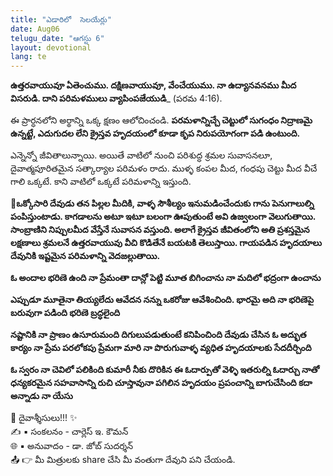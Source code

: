```yaml
---
title: "ఎడారిలో  సెలయేర్లు"
date: Aug06
telugu_date: "ఆగస్టు 6"
layout: devotional
lang: te
---
```

**ఉత్తరవాయువూ ఏతెంచుము. దక్షిణవాయువూ, వేంచేయుము. నా ఉద్యానవనము మీద విసరుడి. దాని పరిమళములు వ్యాపింపజేయుడి**_ (పరమ 4:16).

ఈ ప్రార్ధనలోని అర్థాన్ని ఒక్క క్షణం ఆలోచించండి. **పరమళాన్నిచ్చే చెట్టులో సుగంధం నిద్రాణమై ఉన్నట్టే, ఎదుగుదల లేని క్రైస్తవ హృదయంలో కూడా కృప నిరుపయోగంగా పడి ఉంటుంది.**

 ఎన్నెన్నో జీవితాలున్నాయి. అయితే వాటిలో నుంచి పరిశుద్ధ శ్రమల సువాసనలూ, దైవాత్మపూరితమైన సత్కార్యాల పరిమళం రాదు. ముళ్ళ కంపల మీద, గంధపు చెట్టు మీద వీచే గాలి ఒక్కటే. కాని వాటిలో ఒక్కటే పరిమళాన్ని ఇస్తుంది.

**📖ఒక్కోసారి దేవుడు తన పిల్లల మీదికి, వాళ్ళ సౌశీల్యం ఇనుమడించేందుకు గాను పెనుగాలుల్ని పంపిస్తుంటాడు. కాగడాలను అటూ ఇటూ బలంగా ఊపుతుంటే అవి ఉజ్వలంగా వెలుగుతాయి. సాంబ్రాణిని నిప్పులమీద వేస్తేనే సువాసన వస్తుంది. అలాగే క్రైస్తవ జీవితంలోని అతి ప్రశస్తమైన లక్షణాలు శ్రమలనే ఉత్తరవాయువు వీచి కొడితేనే బయటకి తెలుస్తాయి. గాయపడిన హృదయాలు దేవునికి ఇష్టమైన పరిమళాన్ని వెదజల్లుతాయి.**

**ఓ అందాల భరిణె ఉంది నా ప్రేమంతా దాన్లో పెట్టి మూత బిగించాను నా మదిలో భద్రంగా ఉంచాను**

**ఎప్పుడూ మూతైనా తియ్యలేదు ఆవేదన నన్ను ఒకరోజు ఆవేశించింది. భారమై అది నా భరిణెపై బరువుగా పడింది భరిణె బ్రద్ధలైంది**

**నష్టానికి నా ప్రాణం ఉసూరుమంది దిగులుపడుతుంటే కనిపించింది దేవుడు చేసిన ఓ అద్భుత కార్యం నా ప్రేమ పరలోకపు ప్రేమగా మారి నా పొరుగువాళ్ళ వ్యధిత హృదయాలకు సేదదీర్చింది**

**ఓ స్వరం నా చెవిలో పలికింది కుమారీ నీకు దొరికిన ఈ ఓదార్పుతో వెళ్ళి ఇతరుల్ని ఓదార్చు నాతో ధన్యకరమైన సహవాసాన్ని రుచి చూస్తావునా పగిలిన హృదయం ప్రపంచాన్ని బాగుచేసింది కదా అన్నాడు నా యేసు**

<div class="blessing">🙏 <span class="bless-text">దైవాశ్శీసులు!!!</span> ✨</div>

<div class="credit">✍️ <span class="credit-text">▪ సంకలనం - చార్లెస్ ఇ. కౌమన్</span></div>
<div class="credit">🌐 <span class="credit-text">▪ అనువాదం - డా. జోబ్ సుదర్శన్</span></div>


<div class="share">📤 👉 <span class="share-text">మీ మిత్రులకు share చేసి మీ వంతుగా దేవుని పని చేయండి.</span></div>
